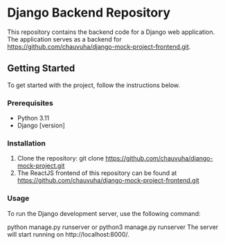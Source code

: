# Django Backend Repository

This repository contains the backend code for a Django web application. The application serves as a backend for https://github.com/chauvuha/django-mock-project-frontend.git.

## Getting Started

To get started with the project, follow the instructions below.

### Prerequisites

- Python 3.11
- Django [version]

### Installation

1. Clone the repository:
   git clone https://github.com/chauvuha/django-mock-project.git
2. The ReactJS frontend of this repository can be found at https://github.com/chauvuha/django-mock-project-frontend.git

### Usage
To run the Django development server, use the following command:

python manage.py runserver or python3 manage.py runserver
The server will start running on http://localhost:8000/.






